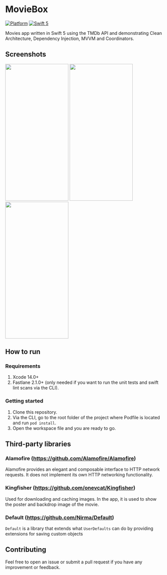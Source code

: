 # MovieBox
[![Platform](https://img.shields.io/cocoapods/p/DLAutoSlidePageViewController.svg?style=flat)]()  [![Swift 5](https://img.shields.io/badge/Swift-5-orange.svg?style=flat)](https://developer.apple.com/swift/)

Movies app written in Swift 5 using the TMDb API and demonstrating Clean Architecture, Dependency Injection, MVVM and Coordinators.

## Screenshots

<img src="Screenshots/Home.png" width=200 height=433> <img src="Screenshots/Detail.png" width=200 height=433> <img src="Screenshots/Reviews.png" width=200 height=433>


## How to run

### Requirements

1. Xcode 14.0+
2. Fastlane 2.1.0+ (only needed if you want to run the unit tests and swift lint scans via the CLI).

### Getting started

1. Clone this repository.
2. Via the CLI, go to the root folder of the project where Podfile is located and run `pod install`.
3. Open the workspace file and you are ready to go.


## Third-party libraries
### Alamofire (https://github.com/Alamofire/Alamofire)
Alamofire provides an elegant and composable interface to HTTP network requests. It does not implement its own HTTP networking functionality.
### Kingfisher (https://github.com/onevcat/Kingfisher)
Used for downloading and caching images. In the app, it is used to show the poster and backdrop image of the movie.

### Default (https://github.com/Nirma/Default)
`Default` is a library that extends what `UserDefaults` can do by providing extensions for saving custom objects

## Contributing

Feel free to open an issue or submit a pull request if you have any improvement or feedback.

